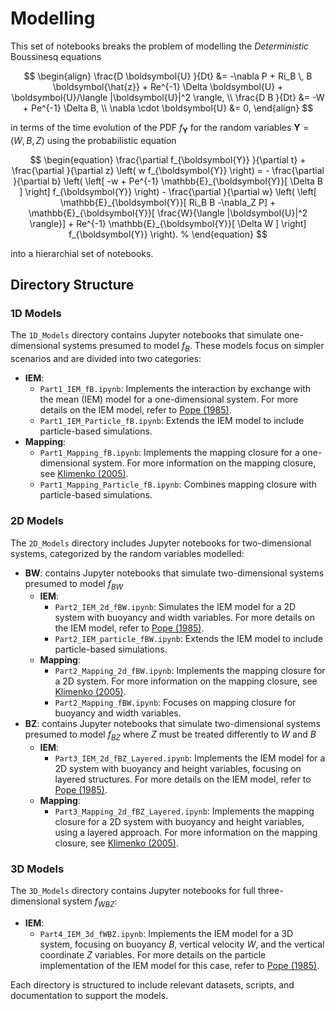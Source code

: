 # Modelling

This set of notebooks breaks the problem of modelling the *Deterministic* Boussinesq equations

$$
\begin{align}
  \frac{D \boldsymbol{U} }{Dt} &= -\nabla P + Ri_B \, B \boldsymbol{\hat{z}} + Re^{-1} \Delta \boldsymbol{U} + \boldsymbol{U}/\langle |\boldsymbol{U}|^2 \rangle, \\
    \frac{D B }{Dt}              &= -W + Pe^{-1} \Delta B, \\  
    \nabla \cdot \boldsymbol{U}  &= 0, 
\end{align}
$$

in terms of the time evolution of the PDF $f_{\boldsymbol{Y}}$ for the random variables $\boldsymbol{Y} = (W,B,Z)$ using the probabilistic equation

$$
\begin{equation}
    \frac{\partial f_{\boldsymbol{Y}} }{\partial t} + \frac{\partial }{\partial z} \left( w f_{\boldsymbol{Y}} \right) =   
    - \frac{\partial }{\partial b} \left( \left[ -w + Pe^{-1} \mathbb{E}_{\boldsymbol{Y}}[ \Delta B ] \right] f_{\boldsymbol{Y}} \right) 
    - \frac{\partial }{\partial w} \left( \left[ \mathbb{E}_{\boldsymbol{Y}}[ Ri_B B -\nabla_Z P] +  \mathbb{E}_{\boldsymbol{Y}}[ \frac{W}{\langle |\boldsymbol{U}|^2 \rangle}] + Re^{-1} \mathbb{E}_{\boldsymbol{Y}}[ \Delta W ] \right] f_{\boldsymbol{Y}} \right). %
\end{equation}
$$

into a hierarchial set of notebooks.


## Directory Structure

### 1D Models
The `1D_Models` directory contains Jupyter notebooks that simulate one-dimensional systems presumed to model $f_B$. These models focus on simpler scenarios and are divided into two categories:
- **IEM**:
    - `Part1_IEM_fB.ipynb`: Implements the interaction by exchange with the mean (IEM) model for a one-dimensional system. For more details on the IEM model, refer to [Pope (1985)](https://doi.org/10.1017/S0022112085000942).
    - `Part1_IEM_Particle_fB.ipynb`: Extends the IEM model to include particle-based simulations.
- **Mapping**:
    - `Part1_Mapping_fB.ipynb`: Implements the mapping closure for a one-dimensional system. For more information on the mapping closure, see [Klimenko (2005)](https://doi.org/10.1016/j.ces.2005.01.035).
    - `Part1_Mapping_Particle_fB.ipynb`: Combines mapping closure with particle-based simulations.

### 2D Models
The `2D_Models` directory includes Jupyter notebooks for two-dimensional systems, categorized by the random variables modelled:
- **BW**: contains Jupyter notebooks that simulate two-dimensional systems presumed to model $f_{BW}$
    - **IEM**:
        - `Part2_IEM_2d_fBW.ipynb`: Simulates the IEM model for a 2D system with buoyancy and width variables. For more details on the IEM model, refer to [Pope (1985)](https://doi.org/10.1017/S0022112085000942).
        - `Part2_IEM_particle_fBW.ipynb`: Extends the IEM model to include particle-based simulations.
    - **Mapping**:
        - `Part2_Mapping_2d_fBW.ipynb`: Implements the mapping closure for a 2D system. For more information on the mapping closure, see [Klimenko (2005)](https://doi.org/10.1016/j.ces.2005.01.035).
        - `Part2_Mapping_fBW.ipynb`: Focuses on mapping closure for buoyancy and width variables.
- **BZ**: contains Jupyter notebooks that simulate two-dimensional systems presumed to model $f_{BZ}$ where $Z$ must be treated differently to $W$ and $B$
    - **IEM**:
        - `Part3_IEM_2d_fBZ_Layered.ipynb`: Implements the IEM model for a 2D system with buoyancy and height variables, focusing on layered structures. For more details on the IEM model, refer to [Pope (1985)](https://doi.org/10.1017/S0022112085000942).
    - **Mapping**:
        - `Part3_Mapping_2d_fBZ_Layered.ipynb`: Implements the mapping closure for a 2D system with buoyancy and height variables, using a layered approach. For more information on the mapping closure, see [Klimenko (2005)](https://doi.org/10.1016/j.ces.2005.01.035).

### 3D Models
The `3D_Models` directory contains Jupyter notebooks for full three-dimensional system $f_{WBZ}$:
- **IEM**:
    - `Part4_IEM_3d_fWBZ.ipynb`: Implements the IEM model for a 3D system, focusing on buoyancy $B$, vertical velocity $W$, and the vertical coordinate $Z$ variables. For more details on the particle implementation of the IEM model for this case, refer to [Pope (1985)](https://doi.org/10.1017/S0022112085000942).

Each directory is structured to include relevant datasets, scripts, and documentation to support the models.